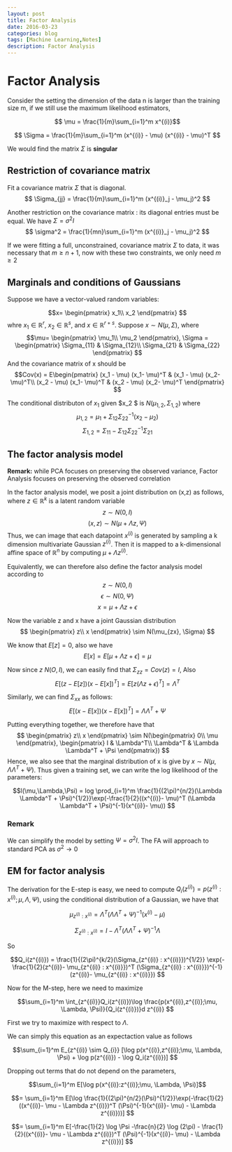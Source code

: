```yaml
---
layout: post
title: Factor Analysis
date: 2016-03-23
categories: blog
tags: [Machine Learning,Notes]
description: Factor Analysis
---
```

# Factor Analysis

Consider the setting the dimension of the data n is larger than the training size m, if we still use the maximum likelihood estimators,

$$ \mu = \frac{1}{m}\sum_{i=1}^m x^{(i)}$$

$$ \Sigma = \frac{1}{m}\sum_{i=1}^m (x^{(i)} - \mu) (x^{(i)} - \mu)^T $$

We would find the matrix $\Sigma$ is **singular**

## Restriction of covariance matrix

Fit a covariance matrix $\Sigma$ that is diagonal.
$$ \Sigma_{jj} = \frac{1}{m}\sum_{i=1}^m (x^{(i)}_j - \mu_j)^2  $$

Another restriction on the covariance matrix : its diagonal entries must be equal. We have $\Sigma = \sigma^2 I$
$$ \sigma^2 = \frac{1}{mn}\sum_{i=1}^m (x^{(i)}_j - \mu_j)^2  $$

If we were fitting a full, unconstrained, covariance matrix $\Sigma$ to data, it was necessary that $m \geq n+1$, now with these two constraints, we only need $m \geq 2$




## Marginals and conditions of Gaussians
Suppose we have a vector-valued random variables:

$$x= \begin{pmatrix}
x_1\\
x_2
\end{pmatrix} $$
whre $x_1 \in \mathbb{R}^r$, $x_2 \in \mathbb{R}^s$, and $x \in \mathbb{R}^{r+s}$. Suppose $x \sim N(\mu, \Sigma)$, where 
$$\mu= \begin{pmatrix}
\mu_1\\
\mu_2
\end{pmatrix}, \Sigma = \begin{pmatrix}
\Sigma_{11} & \Sigma_{12}\\
\Sigma_{21} & \Sigma_{22}
\end{pmatrix} $$
And the covariance matrix of x should be 
$$Cov(x) = E\begin{pmatrix}
(x_1 - \mu) (x_1- \mu)^T & (x_1 - \mu) (x_2- \mu)^T\\
(x_2 - \mu) (x_1- \mu)^T & (x_2 - \mu) (x_2- \mu)^T
\end{pmatrix} 
$$

The conditional distributon of $x_1$ given $x_2 $ is $N(\mu_{1,2}, \Sigma_{1,2})$
where
$$ \mu_{1,2} = \mu_1 + \Sigma_{12}\Sigma_{22}^{-1}(x_2 - \mu_2) $$
$$ \Sigma_{1,2} = \Sigma_{11} - \Sigma_{12} \Sigma_{22}^{-1} \Sigma_{21} $$


## The factor analysis model

**Remark:** while PCA focuses on preserving the observed variance, Factor Analysis focuses on preserving the observed correlation

In the factor analysis model, we posit a joint distribution on (x,z) as follows, where $z \in \mathbb{R}^k$ is a latent random variable
$$z \sim N(0,I)$$
$$(x,z) \sim N(\mu + \Lambda z, \Psi) $$
Thus, we can image that each datapoint $x^{(i)}$ is generated by sampling a k dimension multivariate Gaussian $z^{(i)}$. Then it is mapped to a k-dimensional affine space of $\mathbb{R}^n$ by computing $\mu + \Lambda z^{(i)}$.

Equivalently, we can therefore also define the factor analysis model according to
$$z \sim N(0,I)$$
$$\epsilon \sim N(0,\Psi)  $$
$$x = \mu + \Lambda z + \epsilon $$

Now the variable z and x have a joint Gaussian distribution
$$ \begin{pmatrix}
z\\
x
\end{pmatrix}  \sim N(\mu_{zx}, \Sigma)
$$

We know that $E[z] = 0$, also we have
$$E[x] = E[\mu + \Lambda z + \epsilon] = \mu
$$

Now since $z ~ N(O,I)$, we can easily find that $\Sigma_{zz} = Cov(z) = I$, Also
$$ E[(z- E[z]) (x- E[x])^T] = E[z(\Lambda z + \epsilon)^T ] = \Lambda^T$$

Similarly, we can find $\Sigma_{xx}$ as follows:
$$ E[(x- E[x]) (x- E[x])^T] = \Lambda \Lambda^T + \Psi  $$

Putting everything together, we therefore have that 
$$ \begin{pmatrix}
z\\
x
\end{pmatrix}  \sim N(\begin{pmatrix}
0\\
\mu
\end{pmatrix}, \begin{pmatrix}
I & \Lambda^T\\
\Lambda^T & \Lambda \Lambda^T + \Psi  
\end{pmatrix})
$$
Hence, we also see that the marginal distribution of x is give by $x \sim N(\mu, \Lambda \Lambda^T + \Psi )$. Thus given a training set, we can write the log likelihood of the parameters:


$$l(\mu,\Lambda,\Psi) = log \prod_{i=1}^m \frac{1}{(2\pi)^{n/2}(\Lambda \Lambda^T + \Psi)^{1/2}}\exp(-\frac{1}{2}((x^{(i)}- \mu)^T (\Lambda \Lambda^T + \Psi)^{-1}(x^{(i)}- \mu)) $$ 

### Remark

We can simplify the model by setting $\Psi = \sigma^2 I$. The FA will approach to standard PCA as $\sigma^2 \rightarrow 0$


## EM for factor analysis

The derivation for the E-step is easy, we need to compute $Q_i(z^{(i)}) = p(z^{(i)}:x^{(i)};\mu, \Lambda, \Psi)$, using the conditional distribution of a Gaussian, we have that

$$\mu_{z^{(i)} : x^{(i)}} = \Lambda^T (\Lambda \Lambda^T + \Psi)^{-1} (x^{(i)}- \mu)$$


$$\Sigma_{z^{(i)} : x^{(i)}} = I - \Lambda^T (\Lambda \Lambda^T + \Psi)^{-1} \Lambda$$


So 

$$Q_i(z^{(i)}) = \frac{1}{(2\pi)^{k/2}(\Sigma_{z^{(i)} : x^{(i)}})^{1/2}} \exp(-\frac{1}{2}(z^{(i)}- \mu_{z^{(i)} : x^{(i)}})^T (\Sigma_{z^{(i)} : x^{(i)}})^{-1}(z^{(i)}- \mu_{z^{(i)} : x^{(i)}})
$$


Now for the M-step, here we need to maximize

$$\sum_{i=1}^m \int_{z^{(i)}}Q_i(z^{(i)})\log \frac{p(x^{(i)},z^{(i)};\mu, \Lambda, \Psi)}{Q_i(z^{(i)})}d z^{(i)}
$$

First we try to maximize with respect to $\Lambda$. 

We can simply this equation as an expectaction value as follows

$$\sum_{i=1}^m E_{z^{(i)} \sim Q_{i}} [\log p(x^{(i)},z^{(i)};\mu, \Lambda, \Psi) + \log p(z^{(i)}) - \log Q_i(z^{(i)})] 
$$

Dropping out terms that do not depend on the parameters,

$$\sum_{i=1}^m E[\log p(x^{(i)}:z^{(i)};\mu, \Lambda, \Psi)]$$

$$= \sum_{i=1}^m E[\log \frac{1}{(2\pi)^{n/2}(\Psi)^{1/2}}\exp(-\frac{1}{2}((x^{(i)}- \mu - \Lambda z^{(i)})^T (\Psi)^{-1}(x^{(i)}- \mu) - \Lambda z^{(i)}))]
$$

$$= \sum_{i=1}^m E[-\frac{1}{2} \log \Psi -\frac{n}{2} \log (2\pi) - \frac{1}{2}((x^{(i)}- \mu - \Lambda z^{(i)})^T (\Psi)^{-1}(x^{(i)}- \mu) - \Lambda z^{(i)})]
$$
